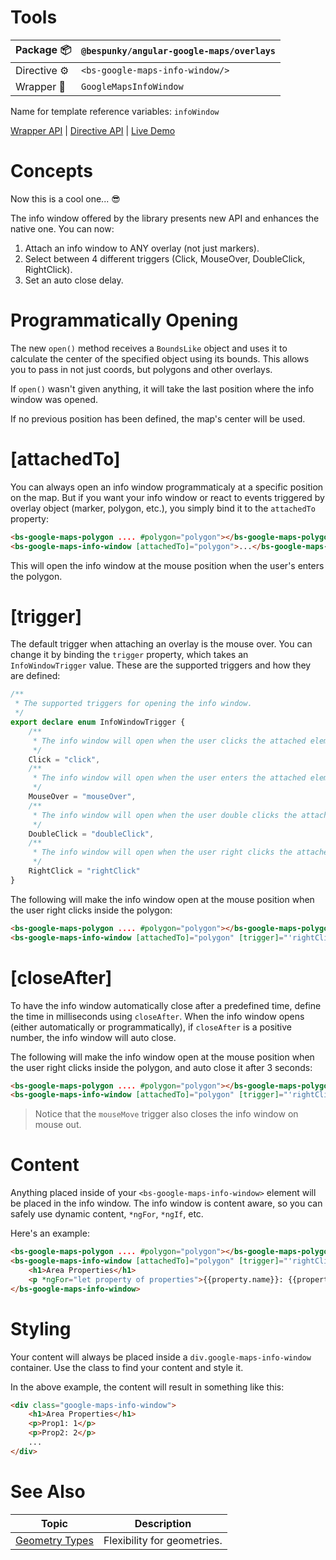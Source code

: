 # Tools
| Package 📦  | `@bespunky/angular-google-maps/overlays` |
|--------------|------------------------------------------|
| Directive ⚙ | `<bs-google-maps-info-window/>`               |
| Wrapper 🧬  | `GoogleMapsInfoWindow`                       |

Name for template reference variables: `infoWindow`

[Wrapper API](https://dev.azure.com/BeSpunky/Libraries/_git/angular-google-maps?path=%2Fprojects%2Fbespunky%2Fangular-google-maps%2Foverlays%2Fmodules%2Finfo-window%2Fgoogle-maps-info-window.ts&version=GBmaster) | [Directive API](https://dev.azure.com/BeSpunky/Libraries/_git/angular-google-maps?path=%2Fprojects%2Fbespunky%2Fangular-google-maps%2Foverlays%2Fmodules%2Finfo-window%2Fdirective%2Fgoogle-maps-info-window.directive.ts&version=GBmaster) | [Live Demo](https://bs-angular-ggl-maps-demo.web.app/Overlays%20Superpower/Info%20Windows)

# Concepts
Now this is a cool one... 😎

The info window offered by the library presents new API and enhances the native one. You can now:
1. Attach an info window to ANY overlay (not just markers).
2. Select between 4 different triggers (Click, MouseOver, DoubleClick, RightClick).
3. Set an auto close delay.

# Programmatically Opening
The new `open()` method receives a `BoundsLike` object and uses it to calculate the center of the specified object using its bounds.
This allows you to pass in not just coords, but polygons and other overlays.

If `open()` wasn't given anything, it will take the last position where the info window was opened.

If no previous position has been defined, the map's center will be used.

# [attachedTo]
You can always open an info window programmaticaly at a specific position on the map. But if you want your info window or react to events triggered by overlay object (marker, polygon, etc.), you simply bind it to the `attachedTo` property:

```html
<bs-google-maps-polygon .... #polygon="polygon"></bs-google-maps-polygon>
<bs-google-maps-info-window [attachedTo]="polygon">...</bs-google-maps-info-window>
```

This will open the info window at the mouse position when the user's enters the polygon.

# [trigger]
The default trigger when attaching an overlay is the mouse over. You can change it by binding the `trigger` property, which takes an `InfoWindowTrigger` value.
These are the supported triggers and how they are defined:

```typescript
/**
 * The supported triggers for opening the info window.
 */
export declare enum InfoWindowTrigger {
    /**
     * The info window will open when the user clicks the attached element.
     */
    Click = "click",
    /**
     * The info window will open when the user enters the attached element with the mouse and close when the user exists the attached element.
     */
    MouseOver = "mouseOver",
    /**
     * The info window will open when the user double clicks the attached element.
     */
    DoubleClick = "doubleClick",
    /**
     * The info window will open when the user right clicks the attached element.
     */
    RightClick = "rightClick"
}
```

The following will make the info window open at the mouse position when the user right clicks inside the polygon:
```html
<bs-google-maps-polygon .... #polygon="polygon"></bs-google-maps-polygon>
<bs-google-maps-info-window [attachedTo]="polygon" [trigger]="'rightClick'">...</bs-google-maps-info-window>
```

# [closeAfter]
To have the info window automatically close after a predefined time, define the time in milliseconds using `closeAfter`.
When the info window opens (either automatically or programmatically), if `closeAfter` is a positive number, the info window will auto close.

The following will make the info window open at the mouse position when the user right clicks inside the polygon, and auto close it after 3 seconds:
```html
<bs-google-maps-polygon .... #polygon="polygon"></bs-google-maps-polygon>
<bs-google-maps-info-window [attachedTo]="polygon" [trigger]="'rightClick'" [closeAfter]="3000">...</bs-google-maps-info-window>
```

> Notice that the `mouseMove` trigger also closes the info window on mouse out.

# Content
Anything placed inside of your `<bs-google-maps-info-window>` element will be placed in the info window.
The info window is content aware, so you can safely use dynamic content, `*ngFor`, `*ngIf`, etc.

Here's an example:
```html
<bs-google-maps-polygon .... #polygon="polygon"></bs-google-maps-polygon>
<bs-google-maps-info-window [attachedTo]="polygon" [trigger]="'rightClick'" [closeAfter]="3000">
    <h1>Area Properties</h1>
    <p *ngFor="let property of properties">{{property.name}}: {{property.value}}</p>
</bs-google-maps-info-window>
```

# Styling
Your content will always be placed inside a `div.google-maps-info-window` container. Use the class to find your content and style it.

In the above example, the content will result in something like this:
```html
<div class="google-maps-info-window">
    <h1>Area Properties</h1>
    <p>Prop1: 1</p>
    <p>Prop2: 2</p>
    ...
</div>
```

# See Also

| Topic                             | Description                 |
|-----------------------------------|-----------------------------|
| [Geometry Types](/Geometry-Types) | Flexibility for geometries. |
